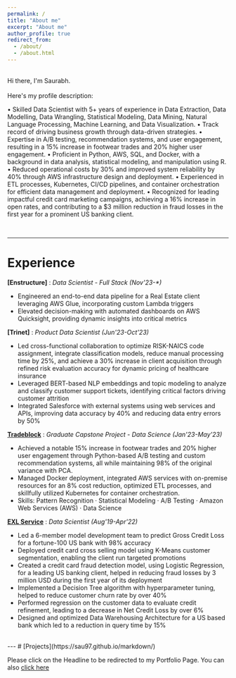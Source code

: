 ```yaml
---
permalink: /
title: "About me"
excerpt: "About me"
author_profile: true
redirect_from: 
  - /about/
  - /about.html
---
```


<br>Hi there, I'm Saurabh. <br>
<br>Here's my profile description: <br>

• Skilled Data Scientist with 5+ years of experience in Data Extraction, Data Modelling, Data Wrangling, Statistical Modeling, Data Mining, Natural Language Processing, Machine Learning, and Data Visualization.
• Track record of driving business growth through data-driven strategies.
• Expertise in A/B testing, recommendation systems, and user engagement, resulting in a 15% increase in footwear trades and 20% higher user engagement.
• Proficient in Python, AWS, SQL, and Docker, with a background in data analysis, statistical modeling, and manipulation using R.
• Reduced operational costs by 30% and improved system reliability by 40% through AWS infrastructure design and deployment.
• Experienced in ETL processes, Kubernetes, CI/CD pipelines, and container orchestration for efficient data management and deployment.
• Recognized for leading impactful credit card marketing campaigns, achieving a 16% increase in open rates, and contributing to a $3 million reduction in fraud losses in the first year for a prominent US banking client.

<br>

---

# Experience

**[Enstructure]** : _Data Scientist - Full Stack (Nov'23-*)_
  * Engineered an end-to-end data pipeline for a Real Estate client leveraging AWS Glue, incorporating custom Lambda triggers
  * Elevated decision-making with automated dashboards on AWS Quicksight, providing dynamic insights into critical metrics


**[Trinet]** : _Product Data Scientist (Jun'23-Oct'23)_
  * Led cross-functional collaboration to optimize RISK-NAICS code assignment, integrate classification models, reduce manual processing time by 25%, and achieve a 30% increase in client acquisition through refined risk 
    evaluation accuracy for dynamic pricing of healthcare insurance
  * Leveraged BERT-based NLP embeddings and topic modeling to analyze and classify customer support tickets, identifying critical factors driving customer attrition
  * Integrated Salesforce with external systems using web services and APIs, improving data accuracy by 40% and reducing data entry errors by 50%


**[Tradeblock](https://www.tradeblock.us/)** : _Graduate Capstone Project - Data Science (Jan'23-May'23)_
  * Achieved a notable 15% increase in footwear trades and 20% higher user engagement through Python-based A/B testing and custom recommendation systems, all while maintaining 98% of the original variance with PCA.
  * Managed Docker deployment, integrated AWS services with on-premise resources for an 8% cost reduction, optimized ETL processes, and skillfully utilized Kubernetes for container orchestration.
  * Skills: Pattern Recognition · Statistical Modeling · A/B Testing · Amazon Web Services (AWS) · Data Science


**[EXL Service](https://www.exlservice.com/)** : _Data Scientist (Aug'19-Apr'22)_
  * Led a 6-member model development team to predict Gross Credit Loss for a fortune-100 US bank with 98% accuracy
  * Deployed credit card cross selling model using K-Means customer segmentation, enabling the client run targeted promotions
  * Created a credit card fraud detection model, using Logistic Regression, for a leading US banking client, helped in reducing fraud losses by 3 million USD during the first year of its deployment
  * Implemented a Decision Tree algorithm with hyperparameter tuning, helped to reduce customer churn rate by over 40%
  * Performed regression on the customer data to evaluate credit refinement, leading to a decrease in Net Credit Loss by over 6%
  * Designed and optimized Data Warehousing Architecture for a US based bank which led to a reduction in query time by 15%    



<br>
---
# [Projects](https://sau97.github.io/markdown/) 

Please click on the Headline to be redirected to my Portfolio Page. You can also [click here](https://sau97.github.io/markdown/)

